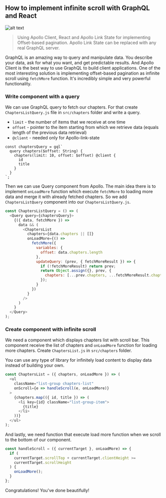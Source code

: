 ## How to implement infinite scroll with GraphQL and React

![alt text](https://cdn.searchenginejournal.com/wp-content/uploads/2014/02/infinite-scrolling1.jpg 'Infinite Scroll')

> Using Apollo Client, React and Apollo Link State for implementing Offset-based pagination. Apollo Link State can be replaced with any real GraphQL server.

GraphQL is an amazing way to query and manipulate data. You describe your data, ask for what you want, and get predictable results. And Apollo Client is the best way to use GraphQL to build client applications. One of the most interesting solution is implementing offset-based pagination as infinite scroll using `fetchMore` function. It's incredibly simple and very powerful functionality.

### Write component with a query

We can use GraphQL query to fetch our chapters. For that create `ChaptersListQuery.js` file in `src/chapters` folder and write a query.

- `limit` - the number of items that we receive at one time
- `offset` - pointer to the item starting from which we retrieve data (equals length of the previous data retrieval)
- `@client` - needed only for Apollo-link-state

```
const chaptersQuery = gql`
  query chapters($offset: String) {
    chapters(limit: 10, offset: $offset) @client {
      id
      title
    }
  }
`;
```

Then we can use Query component from Apollo. The main idea there is to implement `onLoadMore` function which execute `fetchMore` to loading more data and merge it with already fetched chapters. So we add `ChaptersListQuery` component into our `ChaptersListQuery.js`.

```js
const ChaptersListQuery = () => (
  <Query query={chaptersQuery}>
    {({ data, fetchMore }) =>
      data && (
        <ChaptersList
          chapters={data.chapters || []}
          onLoadMore={() =>
            fetchMore({
              variables: {
                offset: data.chapters.length
              },
              updateQuery: (prev, { fetchMoreResult }) => {
                if (!fetchMoreResult) return prev;
                return Object.assign({}, prev, {
                  chapters: [...prev.chapters, ...fetchMoreResult.chapters]
                });
              }
            })
          }
        />
      )
    }
  </Query>
);
```

### Create component with infinite scroll

We need a component which displays chapters list with scroll bar. This component receive the list of chapters and `onLoadMore` function for loading more chapters. Create `ChaptersList.js` in `src/chapters` folder.

You can use any type of library for infinitely load content to display data instead of building your own.

```js
const ChaptersList = ({ chapters, onLoadMore }) => (
  <ul
    className="list-group chapters-list"
    onScroll={e => handleScroll(e, onLoadMore)}
  >
    {chapters.map(({ id, title }) => (
      <li key={id} className="list-group-item">
        {title}
      </li>
    ))}
  </ul>
);
```

And lastly, we need function that execute load more function when we scroll to the bottom of our component.

```js
const handleScroll = ({ currentTarget }, onLoadMore) => {
  if (
    currentTarget.scrollTop + currentTarget.clientHeight >=
    currentTarget.scrollHeight
  ) {
    onLoadMore();
  }
};
```

Congratulations! You've done beautifully!
